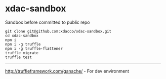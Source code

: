 # xdac-sandbox
Sandbox before committed to public repo

```
git clone git@github.com:xdacco/xdac-sandbox.git
cd xdac-sandbox
npm i
npm i -g truffle
npm i -g truffle-flattener
truffle migrate
truffle test
```
-----------------------
http://truffleframework.com/ganache/ - For dev environment
